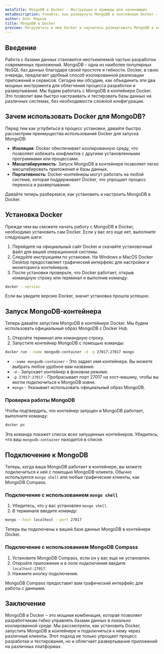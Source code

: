 ```yaml
---
metaTitle: MongoDB в Docker - Инструкции и примеры для начинающих
metaDescription: Узнайте, как развернуть MongoDB в контейнере Docker - шаг за шагом, с примерами и подробными инструкциями для простоты и удобства
author: Олег Марков
title: MongoDB в Docker
preview: Погрузитесь в мир Docker и научитесь развертывать MongoDB в контейнере. Пошаговые инструкции и примеры помогут вам быстро освоить процесс
---
```


## Введение

Работа с базами данных становится неотъемлемой частью разработки современных приложений. MongoDB – одна из наиболее популярных NoSQL баз данных благодаря своей простоте и гибкости. Docker, в свою очередь, предлагает удобный способ изолированной реализации приложений и сервисов. Сегодня мы обсудим, как объединить эти два мощных инструмента для облегчения процесса разработки и развертывания. Мы будем работать с MongoDB в контейнере Docker. Это позволит вам быстро настраивать и тестировать базы данных на различных системах, без необходимости сложной конфигурации.

## Зачем использовать Docker для MongoDB?

Перед тем как углубиться в процесс установки, давайте быстро рассмотрим преимущества использования Docker для запуска MongoDB:

- **Изоляция**: Docker обеспечивает изолированную среду, что позволяет избежать конфликтов с другими установленными программами или процессами.
- **Масштабируемость**: Запуск MongoDB в контейнере позволяет легко масштабировать приложения и базы данных.
- **Портативность**: Docker-контейнеры могут работать на любой системе, которая поддерживает Docker, что упрощает процесс переноса и развертывания.

Давайте теперь разберемся, как установить и настроить MongoDB в Docker.

## Установка Docker

Прежде чем вы сможете начать работу с MongoDB в Docker, необходимо установить сам Docker. Если у вас его еще нет, выполните следующие шаги:

1. Перейдите на официальный сайт Docker и скачайте установочный файл для вашей операционной системы.
2. Следуйте инструкциям по установке. На Windows и MacOS Docker Desktop предоставляет графический интерфейс для настройки и мониторинга контейнеров.
3. После установки проверьте, что Docker работает, открыв командную строку или терминал и выполнив команду:

```bash
docker --version
```

Если вы увидите версию Docker, значит установка прошла успешно.

## Запуск MongoDB-контейнера

Теперь давайте запустим MongoDB в контейнере Docker. Мы будем использовать официальный образ MongoDB с Docker Hub.

1. Откройте терминал или командную строку.
2. Запустите контейнер MongoDB с помощью команды:

```bash
docker run --name mongodb-container -d -p 27017:27017 mongo
```

- `--name mongodb-container` - Это задает имя контейнера. Вы можете выбрать любое удобное вам название.
- `-d` - Запускает контейнер в фоновом режиме.
- `-p 27017:27017` - Пробрасывает порт 27017 на хост-машину, чтобы вы могли подключиться к MongoDB извне.
- `mongo` - Указывает использовать официальный образ MongoDB.

### Проверка работы MongoDB

Чтобы подтвердить, что контейнер запущен и MongoDB работает, выполните команду:

```bash
docker ps
```

Эта команда покажет список всех запущенных контейнеров. Убедитесь, что ваш `mongodb-container` находится в списке.

## Подключение к MongoDB

Теперь, когда ваша MongoDB работает в контейнере, вы можете подключиться к ней с помощью MongoDB-клиента. Обычно используется `mongo shell` или любые графические клиенты, как MongoDB Compass.

### Подключение с использованием `mongo shell`

1. Убедитесь, что у вас установлен `mongo shell`.
2. В терминале введите команду:

```bash
mongo --host localhost --port 27017
```

Теперь вы подключены к вашей базе данных MongoDB в контейнере Docker.

### Подключение с использованием MongoDB Compass

1. Установите MongoDB Compass, если он у вас еще не установлен.
2. Откройте приложение и в поле подключения введите `localhost:27017`.
3. Нажмите кнопку подключения.

MongoDB Compass предоставит вам графический интерфейс для работы с данными.

## Заключение

MongoDB в Docker – это мощная комбинация, которая позволяет разработчикам гибко управлять базами данных в локально изолированной среде. Мы рассмотрели, как установить Docker, запустить MongoDB в контейнере и подключиться к нему через различные клиенты. Этот подход не только упрощает процесс разработки и тестирования, но и облегчает развертывание приложений на различных платформах.